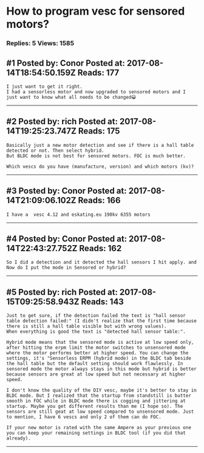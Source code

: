 # How to program vesc for sensored motors?

### Replies: 5 Views: 1585

## \#1 Posted by: Conor Posted at: 2017-08-14T18:54:50.159Z Reads: 177

```
I just want to get it right.
I had a sensorless motor and now upgraded to sensored motors and I just want to know what all needs to be changed😀
```

---
## \#2 Posted by: rich Posted at: 2017-08-14T19:25:23.747Z Reads: 175

```
Basically just a new motor detection and see if there is a hall table detected or not. Then select hybrid.
But BLDC mode is not best for sensored motors. FOC is much better.

Which vescs do you have (manufacture, version) and which motors (kv)?
```

---
## \#3 Posted by: Conor Posted at: 2017-08-14T21:09:06.102Z Reads: 166

```
I have a  vesc 4.12 and eskating.eu 190kv 6355 motors
```

---
## \#4 Posted by: Conor Posted at: 2017-08-14T22:43:27.752Z Reads: 162

```
So I did a detection and it detected the hall sensors I hit apply. and Now do I put the mode in Sensored or hybrid?
```

---
## \#5 Posted by: rich Posted at: 2017-08-15T09:25:58.943Z Reads: 143

```
Just to get sure, if the detection failed the text is "hall sensor table detection failed:" (I didn't realize that the first time because there is still a hall table visible but with wrong values).
When everything is good the text is "detected hall sensor table:".

Hybrid mode means that the sensored mode is active at low speed only, after hitting the erpm limit the motor switches to unsensored mode where the motor performs better at higher speed. You can change the settings, it's "Sensorless ERPM (hybrid mode) in the BLDC tab beside the hall table but the default setting should work flawlessly. In sensored mode the motor always stays in this mode but hybrid is better because sensors are great at low speed but not necessary at higher speed.

I don't know the quality of the DIY vesc, maybe it's better to stay in BLDC mode. But I realized that the startup from standstill is butter smooth in FOC while in BLDC mode there is cogging and jittering at startup. Maybe you get different results than me (I hope so). The sensors are still geat at low speed compared to unsensored mode. Just to mention, I have 6 vescs and only 2 of them can do FOC.

If your new motor is rated with the same Ampere as your previous one you can keep your remaining settings in BLDC tool (if you did that already).
```

---
